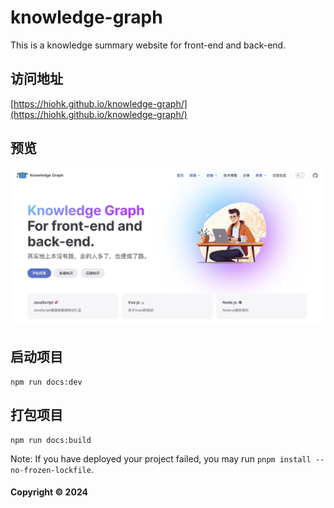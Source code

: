 # knowledge-graph

This is a knowledge summary website for front-end and back-end.

## 访问地址

[https://hiohk.github.io/knowledge-graph/](https://hiohk.github.io/knowledge-graph/)

## 预览

![image](/assets/img/preview.jpg)

## 启动项目

```
npm run docs:dev
```

## 打包项目

```
npm run docs:build
```

Note: If you have deployed your project failed, you may run `pnpm install --no-frozen-lockfile`.

#### Copyright © 2024
